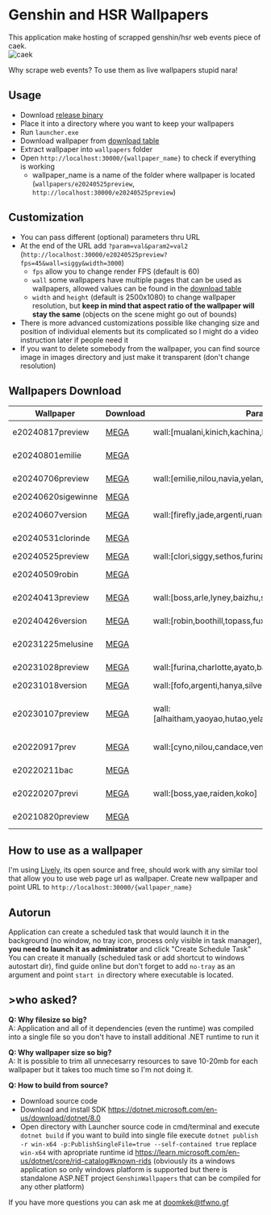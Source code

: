 # Genshin and HSR Wallpapers
This application make hosting of scrapped genshin/hsr web events piece of caek.<br>
![caek](https://github.com/doomkek/GenshinWallpapers/assets/141933494/6be667e9-d8db-4c56-9449-3971136c3199)

Why scrape web events? To use them as live wallpapers stupid nara!

## Usage 
- Download [release binary](https://github.com/doomkek/GenshinWallpapers/releases)
- Place it into a directory where you want to keep your wallpapers
- Run `launcher.exe`
- Download wallpaper from [download table](#wallpapers-download)
- Extract wallpaper into `wallpapers` folder
- Open `http://localhost:30000/{wallpaper_name}` to check if everything is working
	- wallpaper_name is a name of the folder where wallpaper is located (`wallpapers/e20240525preview`, `http://localhost:30000/e20240525preview`) 

## Customization
- You can pass different (optional) parameters thru URL 
- At the end of the URL add `?param=val&param2=val2` (`http://localhost:30000/e20240525preview?fps=45&wall=siggy&width=3000`)
	- `fps` allow you to change render FPS (default is 60)
	- `wall` some wallpapers have multiple pages that can be used as wallpapers, allowed values can be found in the [download table](#wallpapers-download)
 	- `width` and `height` (default is 2500x1080) to change wallpaper resolution, but **keep in mind that aspect ratio of the wallpaper will stay the same** (objects on the scene might go out of bounds)
 - There is more advanced customizations possible like changing size and position of individual elements but its complicated so I might do a video instruction later if people need it
 - If you want to delete somebody from the wallpaper, you can find source image in images directory and just make it transparent (don't change resolution)

## Wallpapers Download
|Wallpaper|Download|Parameters|Preview|
| ------------- | ------------- | ------------- | ------------- |
|e20240817preview|[MEGA](https://mega.nz/folder/bWB1VDwT#etQaA2hsvdiy3GkrXlCzCw)|wall:[mualani,kinich,kachina,kazuha,raiden]|![cbvo4ba5](https://github.com/user-attachments/assets/85df5348-ecb7-4dc4-89ed-dd836b0bf9fb)|
|e20240801emilie|[MEGA](https://mega.nz/folder/aPYRxKQS#5sbPVfsCfSOa_eBZLjX8UA)||![0vw3gn2d](https://github.com/user-attachments/assets/b80ff69f-46ac-4258-9fd4-89f0667c2946)|
|e20240706preview|[MEGA](https://mega.nz/folder/zP42lCbL#bqbmzRC7TogiwMU4YySLqg)|wall:[emilie,nilou,navia,yelan,nilou_skin,kirara_skin]|![h3nw42wa](https://github.com/user-attachments/assets/228ecb2c-5126-45ba-9914-1b174c9e0674)|
|e20240620sigewinne|[MEGA](https://mega.nz/folder/CXIADYxD#pjPXkZqgs5FSPpYY4nuolQ)||![ikhyf2qs](https://github.com/doomkek/GenshinWallpapers/assets/141933494/9fbc8ca5-d301-4164-bae2-c128b716d08d)|
|e20240607version|[MEGA](https://mega.nz/folder/HSBQURjK#LwXxQ6oohI_CZI5FKz--hA)|wall:[firefly,jade,argenti,ruanmei]|![1my4zdl4](https://github.com/doomkek/GenshinWallpapers/assets/141933494/905c7bd1-496a-4444-8e86-f6e9948f3d75)|
|e20240531clorinde|[MEGA](https://mega.nz/folder/jSQQVL4A#3au8fkjF91mFzEF3CfiRYQ)||![udv0u0ov](https://github.com/doomkek/GenshinWallpapers/assets/141933494/e6fe01ce-0376-4d2c-bf1d-9d4cf1bf977a)|
|e20240525preview|[MEGA](https://mega.nz/folder/6LYTGa7R#0XswrjmKle7zvsfVnvODcg)|wall:[clori,siggy,sethos,furina,alhaitham,lynette]|![jqqztv1j](https://github.com/doomkek/GenshinWallpapers/assets/141933494/d71d4ddc-4402-4d30-98d1-ad524520162e)|
|e20240509robin|[MEGA](https://mega.nz/folder/KS5CjRRB#n4EWDXkZ-7DDdlNDvvMLHw)||![1yuq4gvr](https://github.com/doomkek/GenshinWallpapers/assets/141933494/c87c8633-5ef7-4d49-af4e-e69beaf96328)|
|e20240413preview|[MEGA](https://mega.nz/folder/TbxFSILa#Gh5AQ5ABpq0OgKzmx5_bHA)|wall:[boss,arle,lyney,baizhu,scara]|![mo14yfdr](https://github.com/doomkek/GenshinWallpapers/assets/141933494/0388873b-775a-4f89-8be5-3200c7b4a003)|
|e20240426version|[MEGA](https://mega.nz/folder/vLglhLRa#v1xNx4KtjI4GkRtDHVyl8Q)|wall:[robin,boothill,topass,fuxua]|![z53jx1xs](https://github.com/doomkek/GenshinWallpapers/assets/141933494/1eb30c5a-71ac-4593-b5a7-d6da8bac12fb)|
|e20231225melusine|[MEGA](https://mega.nz/folder/eaJxEIDS#CwO6ar6v_Yg4lpSfcTsN2g)||![nlmq4smj](https://github.com/doomkek/GenshinWallpapers/assets/141933494/3b07b9c4-aa80-49cd-bc85-5d61579f2049)|
|e20231028preview|[MEGA](https://mega.nz/folder/mXAlWYpb#2w1MKKRLTy3nKgp-uq4fPw)|wall:[furina,charlotte,ayato,baizhu,cyno]|![lkmxa3v0](https://github.com/doomkek/GenshinWallpapers/assets/141933494/fd87f4a0-5807-41af-bed8-09fd55fdd7a8)|
|e20231018version|[MEGA](https://mega.nz/folder/jf5XWAwD#r1OYxTg7BVwDtew2ou2nVQ)|wall:[fofo,argenti,hanya,silverass]|![lfn04qzl](https://github.com/doomkek/GenshinWallpapers/assets/141933494/8a52606b-c202-4e46-859e-e227b519bf28)|
|e20230107preview|[MEGA](https://mega.nz/folder/HXwFyLYL#Q2MT0x06LjEu9HWSGStoRA)|wall:[alhaitham,yaoyao,hutao,yelan,xiao,ayaka(pretty),lisa,ganyu]|![c1us20fs](https://github.com/doomkek/GenshinWallpapers/assets/141933494/de696797-95c2-47d1-855a-e31ad14218c4) ![nvmli35m](https://github.com/doomkek/GenshinWallpapers/assets/141933494/7c46f42f-46ca-439f-8dbb-3b3700d32a32)|
|e20220917prev|[MEGA](https://mega.nz/folder/bDJFGSLI#36hapHzdUkz5Lyd3Oz2ztg)|wall:[cyno,nilou,candace,venti,albedo,drake,asimon]|![v52gmmff](https://github.com/doomkek/GenshinWallpapers/assets/141933494/2071f9ee-0111-43b4-b00b-c3f07ee9fb7d)|
|e20220211bac|[MEGA](https://mega.nz/folder/iHIGwQBQ#lTotTZLKFY-BcucstjZk4w)||![vzpvehee](https://github.com/doomkek/GenshinWallpapers/assets/141933494/20d05bf6-9c77-47df-86c8-8dc4f4d514da)|
|e20220207previ|[MEGA](https://mega.nz/folder/PCxniYRQ#YN5My3lmG9qOoWqUiiQ9Dg)|wall:[boss,yae,raiden,koko]|![2ibwkl5q](https://github.com/doomkek/GenshinWallpapers/assets/141933494/80a1321d-1ca1-467b-9448-72f1d5094e99)|
|e20210820preview|[MEGA](https://mega.nz/folder/nLBRXapY#35dG4DeQf1VmSIz3qFThQg)||![q20ssqqv](https://github.com/doomkek/GenshinWallpapers/assets/141933494/aef8d69e-a2dc-4dfb-b488-d90b94496455)|



## How to use as a wallpaper 
I'm using [Lively](https://www.rocksdanister.com/lively/), its open source and free, should work with any similar tool that allow you to use web page url as wallpaper.
Create new wallpaper and point URL to `http://localhost:30000/{wallpaper_name}`

## Autorun
Application can create a scheduled task that would launch it in the background (no window, no tray icon, process only visible in task manager), **you need to launch it as administrator** and click "Create Schedule Task" <br>
You can create it manually (scheduled task or add shortcut to windows autostart dir), find guide online but don't forget to add `no-tray` as an argument and point `start in` directory where executable is located.


## >who asked?
**Q: Why filesize so big?** <br>
A: Application and all of it dependencies (even the runtime) was compiled into a single file so you don't have to install additional .NET runtime to run it

**Q: Why wallpaper size so big?** <br>
A: It is possible to trim all unnecesarry resources to save 10-20mb for each wallpaper but it takes too much time so I'm not doing it. <br>

**Q: How to build from source?** <br>
- Download source code
- Download and install SDK https://dotnet.microsoft.com/en-us/download/dotnet/8.0
- Open directory with Launcher source code in cmd/terminal and execute `dotnet build` if you want to build into single file execute `dotnet publish -r win-x64 -p:PublishSingleFile=true --self-contained true` replace `win-x64` with apropriate runtime id https://learn.microsoft.com/en-us/dotnet/core/rid-catalog#known-rids (obviously its a windows application so only windows platform is supported but there is standalone ASP.NET project `GenshinWallpapers` that can be compiled for any other platform)

If you have more questions you can ask me at doomkek@tfwno.gf
